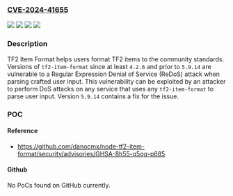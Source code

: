 ### [CVE-2024-41655](https://cve.mitre.org/cgi-bin/cvename.cgi?name=CVE-2024-41655)
![](https://img.shields.io/static/v1?label=Product&message=node-tf2-item-format&color=blue)
![](https://img.shields.io/static/v1?label=Version&message=%3D%20%3E%3D%204.2.6%2C%20%3C%205.9.14%20&color=brighgreen)
![](https://img.shields.io/static/v1?label=Vulnerability&message=CWE-1333%3A%20Inefficient%20Regular%20Expression%20Complexity&color=brighgreen)
![](https://img.shields.io/static/v1?label=Vulnerability&message=CWE-624%3A%20Executable%20Regular%20Expression%20Error&color=brighgreen)

### Description

TF2 Item Format helps users format TF2 items to the community standards. Versions of `tf2-item-format` since at least `4.2.6`  and prior to `5.9.14` are vulnerable to a Regular Expression Denial of Service (ReDoS) attack when parsing crafted user input. This vulnerability can be exploited by an attacker to perform DoS attacks on any service that uses any `tf2-item-format` to parse user input. Version `5.9.14` contains a fix for the issue.

### POC

#### Reference
- https://github.com/danocmx/node-tf2-item-format/security/advisories/GHSA-8h55-q5qq-p685

#### Github
No PoCs found on GitHub currently.

